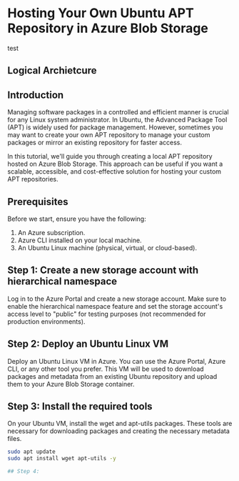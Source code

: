 # Hosting Your Own Ubuntu APT Repository in Azure Blob Storage
test
## Logical Archietcure

## Introduction

Managing software packages in a controlled and efficient manner is crucial for any Linux system administrator. In Ubuntu, the Advanced Package Tool (APT) is widely used for package management. However, sometimes you may want to create your own APT repository to manage your custom packages or mirror an existing repository for faster access.

In this tutorial, we'll guide you through creating a local APT repository hosted on Azure Blob Storage. This approach can be useful if you want a scalable, accessible, and cost-effective solution for hosting your custom APT repositories.

## Prerequisites

Before we start, ensure you have the following:

1. An Azure subscription.
2. Azure CLI installed on your local machine.
3. An Ubuntu Linux machine (physical, virtual, or cloud-based).

## Step 1: Create a new storage account with hierarchical namespace

Log in to the Azure Portal and create a new storage account. Make sure to enable the hierarchical namespace feature and set the storage account's access level to "public" for testing purposes (not recommended for production environments).

## Step 2: Deploy an Ubuntu Linux VM

Deploy an Ubuntu Linux VM in Azure. You can use the Azure Portal, Azure CLI, or any other tool you prefer. This VM will be used to download packages and metadata from an existing Ubuntu repository and upload them to your Azure Blob Storage container.

## Step 3: Install the required tools

On your Ubuntu VM, install the wget and apt-utils packages. These tools are necessary for downloading packages and creating the necessary metadata files.

```bash
sudo apt update
sudo apt install wget apt-utils -y

## Step 4: 
